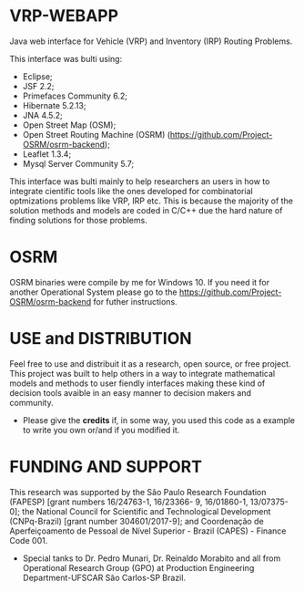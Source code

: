 # VRP-WEBAPP
Java web interface for Vehicle (VRP) and Inventory (IRP) Routing Problems.

This interface was bulti using: 
  - Eclipse;
  - JSF 2.2; 
  - Primefaces Community 6.2;
  - Hibernate 5.2.13;   
  - JNA 4.5.2;
  - Open Street Map (OSM);
  - Open Street Routing Machine (OSRM) (https://github.com/Project-OSRM/osrm-backend); 
  - Leaflet 1.3.4;
  - Mysql Server Community 5.7;
  
This interface was bulti mainly to help researchers an users in how to integrate cientific tools like the ones developed for
combinatorial optmizations problems like VRP, IRP etc. 
This is because the majority of the solution methods and models are coded in C/C++ due the hard nature of finding solutions for those problems.

# OSRM
OSRM binaries were compile by me for Windows 10. If you need it for another Operational System please go to the https://github.com/Project-OSRM/osrm-backend for futher instructions.

# USE and DISTRIBUTION
Feel free to use and distribuit it as a research, open source, or free project. This project was built to help others in a way to integrate mathematical models and methods to user fiendly interfaces making these kind of decision tools avaible in an easy manner to decision makers and community.

- Please give the **credits** if, in some way, you used this code as a example to write you own or/and if you modified it. 

# FUNDING AND SUPPORT
This research was supported by the São Paulo Research Foundation (FAPESP) [grant numbers 16/24763-1, 16/23366-
9, 16/01860-1, 13/07375-0]; the National Council for Scientific and Technological Development (CNPq-Brazil) [grant
number 304601/2017-9]; and Coordenação de Aperfeiçoamento de Pessoal de Nível Superior - Brazil (CAPES) - Finance Code 001.

  - Special tanks to Dr. Pedro Munari, Dr. Reinaldo Morabito and all from Operational Research Group (GPO) at Production Engineering Department-UFSCAR São Carlos-SP Brazil.
  
